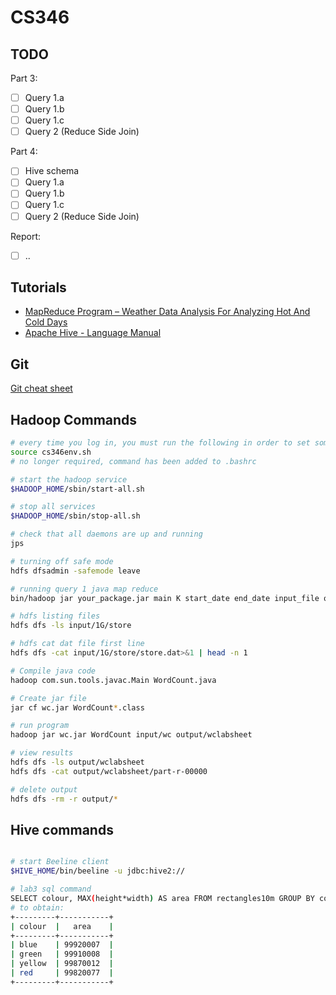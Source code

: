 # CS346

## TODO
Part 3: 
- [ ] Query 1.a
- [ ] Query 1.b
- [ ] Query 1.c
- [ ] Query 2 (Reduce Side Join)

Part 4:
- [ ] Hive schema
- [ ] Query 1.a
- [ ] Query 1.b
- [ ] Query 1.c
- [ ] Query 2 (Reduce Side Join)

Report:
- [ ] ..


## Tutorials 
+ [MapReduce Program – Weather Data Analysis For Analyzing Hot And Cold Days
](https://www.geeksforgeeks.org/mapreduce-program-weather-data-analysis-for-analyzing-hot-and-cold-days/?ref=lbp)
+ [Apache Hive - Language Manual](https://cwiki.apache.org/confluence/display/Hive/LanguageManual)

## Git
[Git cheat sheet](https://education.github.com/git-cheat-sheet-education.pdf)

## Hadoop Commands
```bash
# every time you log in, you must run the following in order to set some important environment variables:
source cs346env.sh
# no longer required, command has been added to .bashrc

# start the hadoop service
$HADOOP_HOME/sbin/start-all.sh

# stop all services
$HADOOP_HOME/sbin/stop-all.sh

# check that all daemons are up and running
jps

# turning off safe mode
hdfs dfsadmin -safemode leave

# running query 1 java map reduce 
bin/hadoop jar your_package.jar main K start_date end_date input_file output_directory

# hdfs listing files
hdfs dfs -ls input/1G/store

# hdfs cat dat file first line
hdfs dfs -cat input/1G/store/store.dat>&1 | head -n 1

# Compile java code
hadoop com.sun.tools.javac.Main WordCount.java

# Create jar file 
jar cf wc.jar WordCount*.class

# run program
hadoop jar wc.jar WordCount input/wc output/wclabsheet

# view results
hdfs dfs -ls output/wclabsheet
hdfs dfs -cat output/wclabsheet/part-r-00000

# delete output
hdfs dfs -rm -r output/*
```

## Hive commands
```bash

# start Beeline client
$HIVE_HOME/bin/beeline -u jdbc:hive2://

# lab3 sql command 
SELECT colour, MAX(height*width) AS area FROM rectangles10m GROUP BY colour;
# to obtain:
+---------+-----------+
| colour  |   area    |
+---------+-----------+
| blue    | 99920007  |
| green   | 99910008  |
| yellow  | 99870012  |
| red     | 99820077  |
+---------+-----------+
```